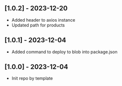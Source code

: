 ## [1.0.2] - 2023-12-20

-   Added header to axios instance
-   Updated path for products

## [1.0.1] - 2023-12-04

-   Added command to deploy to blob into package.json

## [1.0.0] - 2023-12-04

-   Init repo by template
